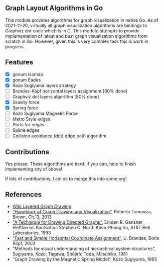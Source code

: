 ## Graph Layout Algorithms in Go

This module provides algorithms for graph visualization in native Go.
As of 2021-11-20, virtually all graph visualization algorithms are bindings to Graphviz dot code which is in C.
This module attempts to provide implementation of latest and best graph visualization algorithms from scratch in Go.
However, given this is very complex task this is work in progress.

## Features

- [x] gonum Isomap
- [x] gonum Eades
- [x] Kozo Sugiyama layers strategy
- [ ] Brandes-Köpf horizontal layers assignment [80% done]
- [ ] Graphviz dot layers algorithm [80% done]
- [x] Gravity force
- [x] Spring force
- [ ] Kozo Sugiyama Magnetic Force
- [ ] Metro Style edges
- [ ] Ports for edges
- [ ] Spline edges
- [ ] Collision avoidance (dot) edge path algorithm

## Contributions

Yes please. These algorithms are hard. If you can, help to finish implementing any of above! 

If lots of contributions, I am ok to merge this into some org!

## References

- [Wiki Layered Graph Drawing](https://en.wikipedia.org/wiki/Layered_graph_drawing)
- ["Handbook of Graph Drawing and Visualization"](https://cs.brown.edu/people/rtamassi/gdhandbook/), Roberto Tamassia, Brown, Ch.13, 2013
- ["A Technique for Drawing Directed Graphs"](https://ieeexplore.ieee.org/document/221135), Emden R. Gansner Eleftherios Koutsofios Stephen C. North Kiem-Phong Vo, AT&T Bell Laboratories, 1993
- ["Fast and Simple Horizontal Coordinate Assignment"](https://link.springer.com/content/pdf/10.1007/3-540-45848-4_3.pdf), U. Brandes, Boris Köpf, 2002
- "Methods for visual understanding of hierarchical system structures", Sugiyama, Kozo; Tagawa, Shôjirô; Toda, Mitsuhiko, 1981
- "Graph Drawing by the Magnetic Spring Model", Kozo Sugiyama, 1995
